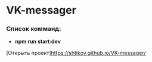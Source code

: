# VK-messager

### Список комманд:
* **npm run start:dev**

[Открыть проект]https://shtikov.github.io/VK-messager/
